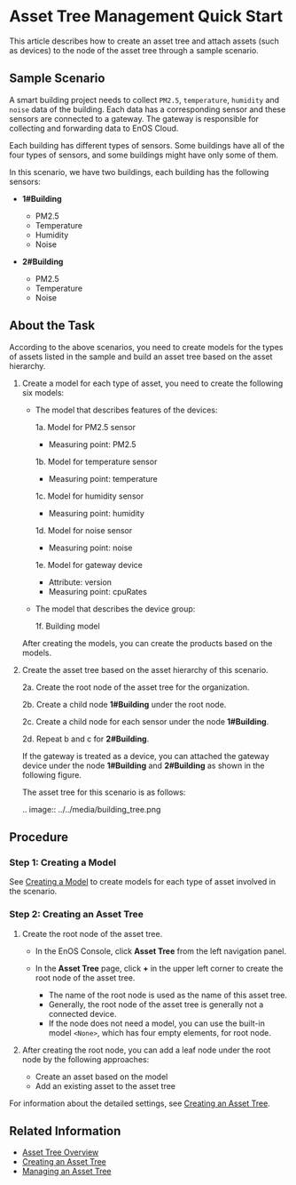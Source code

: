 # Asset Tree Management Quick Start

This article describes how to create an asset tree and attach assets (such as devices) to the node of the asset tree through a sample scenario.

## Sample Scenario

A smart building project needs to collect `PM2.5`, `temperature`, `humidity` and `noise` data of the building. Each data has a corresponding sensor and these sensors are connected to a gateway. The gateway is responsible for collecting and forwarding data to EnOS Cloud.

Each building has different types of sensors. Some buildings have all of the four types of sensors, and some buildings might have only some of them.

In this scenario, we have two buildings, each building has the following sensors:

- **1#Building**
  - PM2.5
  - Temperature
  - Humidity
  - Noise

- **2#Building**
  - PM2.5
  - Temperature
  - Noise

## About the Task

According to the above scenarios, you need to create models for the types of assets listed in the sample and build an asset tree based on the asset hierarchy.

1. Create a model for each type of asset, you need to create the following six models:

   - The model that describes features of the devices:

     1a. Model for PM2.5 sensor

        - Measuring point: PM2.5

     1b. Model for temperature sensor

        - Measuring point: temperature

     1c. Model for humidity sensor

        - Measuring point: humidity

     1d. Model for noise sensor

        - Measuring point: noise

     1e. Model for gateway device

        - Attribute: version
        - Measuring point: cpuRates

   - The model that describes the device group:

     1f. Building model

   After creating the models, you can create the products based on the models.

2. Create the asset tree based on the asset hierarchy of this scenario.

   2a. Create the root node of the asset tree for the organization.

   2b. Create a child node **1#Building** under the root node.

   2c. Create a child node for each sensor under the node **1#Building**.

   2d. Repeat b and c for **2#Building**.

   If the gateway is treated as a device, you can attached the gateway device under the node **1#Building** and **2#Building** as shown in the following figure.

   The asset tree for this scenario is as follows:

   .. image:: ../../media/building_tree.png

## Procedure

### Step 1: Creating a Model

See [Creating a Model](../model/creating_model) to create models for each type of asset involved in the scenario.

### Step 2: Creating an Asset Tree

1. Create the root node of the asset tree.

   - In the EnOS Console, click **Asset Tree** from the left navigation panel.
   - In the **Asset Tree** page, click **+** in the upper left corner to create the root node of the asset tree.

     - The name of the root node is used as the name of this asset tree.
     - Generally, the root node of the asset tree is generally not a connected device.
     - If the node does not need a model, you can use the built-in model `<None>`, which has four empty elements, for root node.

2. After creating the root node, you can add a leaf node under the root node by the following approaches:

   - Create an asset based on the model
   - Add an existing asset to the asset tree

For information about the detailed settings, see [Creating an Asset Tree](creating_assettree).

## Related Information

- [Asset Tree Overview](assettree_overview)
- [Creating an Asset Tree](creating_assettree)
- [Managing an Asset Tree](managing_assettree)
